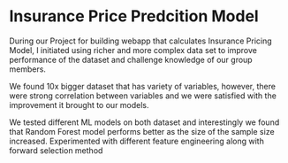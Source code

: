 # Insurance Price Predcition Model

During our Project for building webapp that calculates Insurance Pricing Model, I initiated using richer and more complex data set to improve performance of the dataset and challenge knowledge of our group members.

We found 10x bigger dataset that has variety of variables, however, there were strong correlation between variables and we were satisfied with the improvement it brought to our models.

We tested different ML models on both dataset and interestingly we found that Random Forest model performs better as the size of the sample size increased. Experimented with different feature engineering along with forward selection method
